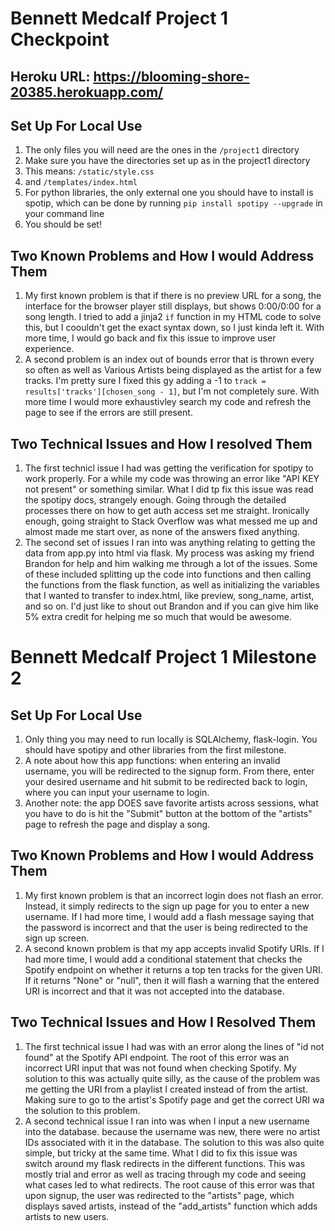 # Bennett Medcalf Project 1 Checkpoint

## Heroku URL: https://blooming-shore-20385.herokuapp.com/

## Set Up For Local Use
1. The only files you will need are the ones in the `/project1` directory
2. Make sure you have the directories set up as in the project1 directory
3. This means: `/static/style.css`
4. and `/templates/index.html`
5. For python libraries, the only external one you should have to install is spotip, which can be done by running `pip install spotipy --upgrade` in your command line
6. You should be set!

## Two Known Problems and How I would Address Them
1. My first known problem is that if there is no preview URL for a song, the interface for the browser player still displays, but shows 0:00/0:00 for a song length. I tried to add a jinja2 `if` function in my HTML code to solve this, but I coouldn't get the exact syntax down, so I just kinda left it. With more time, I would go back and fix this issue to improve user experience.
2. A second problem is an index out of bounds error that is thrown every so often as well as Various Artists being displayed as the artist for a few tracks. I'm pretty sure I fixed this gy adding a -1 to `track = results['tracks'][chosen_song - 1]`, but I'm not completely sure. With more time I would more exhaustivley search my code and refresh the page to see if the errors are still present.

## Two Technical Issues and How I resolved Them
1. The first technicl issue I had was getting the verification for spotipy to work properly. For a while my code was throwing an error like "API KEY not present" or something similar. What I did tp fix this issue was read the spotipy docs, strangely enough. Going through the detailed processes there on how to get auth access set me straight. Ironically enough, going straight to Stack Overflow was what messed me up and almost made me start over, as none of the answers fixed anything.
2. The second set of issues I ran into was anything relating to getting the data from app.py into html via flask. My process was asking my friend Brandon for help and him walking me through a lot of the issues. Some of these included splitting up the code into functions and then calling the functions from the flask function, as well as initializing the variables that I wanted to transfer to index.html, like preview, song_name, artist, and so on. I'd just like to shout out Brandon and if you can give him like 5% extra credit for helping me so much that would be awesome.


# Bennett Medcalf Project 1 Milestone 2



## Set Up For Local Use
1. Only thing you may need to run locally is SQLAlchemy, flask-login. You should have spotipy and other libraries from the first milestone.
2. A note about how this app functions: when entering an invalid username, you will be redirected to the signup form. From there, enter your desired username and hit submit to be redirected back to login, where you can input your username to login.
3. Another note: the app DOES save favorite artists across sessions, what you have to do is hit the "Submit" button at the bottom of the "artists" page to refresh the page and display a song.

## Two Known Problems and How I would Address Them
1. My first known problem is that an incorrect login does not flash an error. Instead, it simply redirects to the sign up page for you to enter 
a new username. If I had more time, I would add a flash message saying that the password is incorrect and that the user is being
redirected to the sign up screen.
2. A second known problem is that my app accepts invalid Spotify URIs. If I had more time, I would add a conditional statement that checks the Spotify endpoint on whether it returns a top ten tracks for the given URI. If it returns "None" or "null", then it will flash a warning that the entered URI is incorrect and that it was not accepted into the database.

## Two Technical Issues and How I Resolved Them
1. The first technical issue I had was with an error along the lines of "id not found" at the Spotify API endpoint. The root of this error was an incorrect URI input that was not found when checking Spotify. My solution to this was actually quite silly, as the cause of the problem was me getting the URI from a playlist I created instead of from the artist. Making sure to go to the artist's Spotify page and get the correct URI wa the solution to this problem.
2. A second technical issue I ran into was when I input a new username into the database. because the username was new, there were no artist IDs associated with it in the database. The solution to this was also quite simple, but tricky at the same time. What I did to fix this issue was switch around my flask redirects in the different functions. This was mostly trial and error as well as tracing through my code and seeing what cases led to what redirects. The root cause of this error was that upon signup, the user was redirected to the "artists" page, which displays saved artists, instead of the "add_artists" function which adds artists to new users.